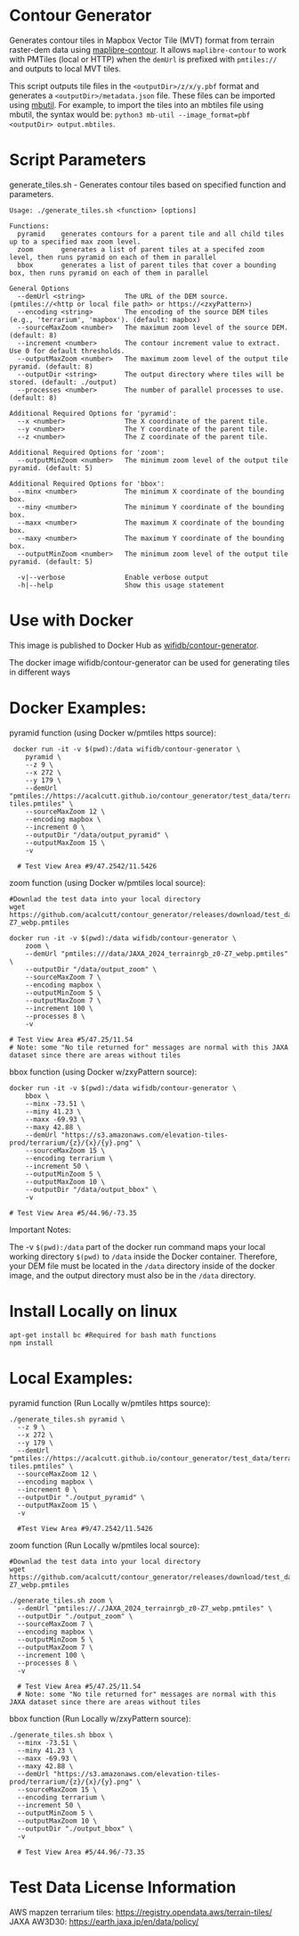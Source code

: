 # Contour Generator

Generates contour tiles in Mapbox Vector Tile (MVT) format from terrain raster-dem data using [maplibre-contour](https://github.com/onthegomap/maplibre-contour). It allows `maplibre-contour` to work with PMTiles (local or HTTP) when the `demUrl` is prefixed with `pmtiles://` and outputs to local MVT tiles.

This script outputs tile files in the ```<outputDir>/z/x/y.pbf``` format and generates a ```<outputDir>/metadata.json``` file. These files can be imported using [mbutil](https://github.com/mapbox/mbutil). For example, to import the tiles into an mbtiles file using mbutil, the syntax would be: ```python3 mb-util --image_format=pbf <outputDir> output.mbtiles```.

# Script Parameters
generate_tiles.sh - Generates contour tiles based on specified function and parameters.
```
Usage: ./generate_tiles.sh <function> [options]

Functions:
  pyramid    generates contours for a parent tile and all child tiles up to a specified max zoom level.
  zoom       generates a list of parent tiles at a specifed zoom level, then runs pyramid on each of them in parallel
  bbox       generates a list of parent tiles that cover a bounding box, then runs pyramid on each of them in parallel

General Options
  --demUrl <string>          The URL of the DEM source. (pmtiles://<http or local file path> or https://<zxyPattern>)
  --encoding <string>        The encoding of the source DEM tiles (e.g., 'terrarium', 'mapbox'). (default: mapbox)
  --sourceMaxZoom <number>   The maximum zoom level of the source DEM. (default: 8)
  --increment <number>       The contour increment value to extract. Use 0 for default thresholds.
  --outputMaxZoom <number>   The maximum zoom level of the output tile pyramid. (default: 8)
  --outputDir <string>       The output directory where tiles will be stored. (default: ./output)
  --processes <number>       The number of parallel processes to use. (default: 8)

Additional Required Options for 'pyramid':
  --x <number>               The X coordinate of the parent tile.
  --y <number>               The Y coordinate of the parent tile.
  --z <number>               The Z coordinate of the parent tile.

Additional Required Options for 'zoom':
  --outputMinZoom <number>   The minimum zoom level of the output tile pyramid. (default: 5)

Additional Required Options for 'bbox':
  --minx <number>            The minimum X coordinate of the bounding box.
  --miny <number>            The minimum Y coordinate of the bounding box.
  --maxx <number>            The maximum X coordinate of the bounding box.
  --maxy <number>            The maximum Y coordinate of the bounding box.
  --outputMinZoom <number>   The minimum zoom level of the output tile pyramid. (default: 5)

  -v|--verbose               Enable verbose output
  -h|--help                  Show this usage statement
```

# Use with Docker
This image is published to Docker Hub as [wifidb/contour-generator](https://hub.docker.com/r/wifidb/contour-generator).

The docker image wifidb/contour-generator can be used for generating tiles in different ways

# Docker Examples:

pyramid function (using Docker w/pmtiles https source):
```
 docker run -it -v $(pwd):/data wifidb/contour-generator \
    pyramid \
    --z 9 \
    --x 272 \
    --y 179 \
    --demUrl "pmtiles://https://acalcutt.github.io/contour_generator/test_data/terrain-tiles.pmtiles" \
    --sourceMaxZoom 12 \
    --encoding mapbox \
    --increment 0 \
    --outputDir "/data/output_pyramid" \
    --outputMaxZoom 15 \
    -v
  
  # Test View Area #9/47.2542/11.5426
```

zoom function (using Docker w/pmtiles local source):
```
#Downlad the test data into your local directory
wget https://github.com/acalcutt/contour_generator/releases/download/test_data/JAXA_2024_terrainrgb_z0-Z7_webp.pmtiles

docker run -it -v $(pwd):/data wifidb/contour-generator \
    zoom \
    --demUrl "pmtiles:///data/JAXA_2024_terrainrgb_z0-Z7_webp.pmtiles" \
    --outputDir "/data/output_zoom" \
    --sourceMaxZoom 7 \
    --encoding mapbox \
    --outputMinZoom 5 \
    --outputMaxZoom 7 \
    --increment 100 \
    --processes 8 \
    -v
  
# Test View Area #5/47.25/11.54
# Note: some "No tile returned for" messages are normal with this JAXA dataset since there are areas without tiles
```

bbox function (using Docker w/zxyPattern source):
```
docker run -it -v $(pwd):/data wifidb/contour-generator \
    bbox \
    --minx -73.51 \
    --miny 41.23 \
    --maxx -69.93 \
    --maxy 42.88 \
    --demUrl "https://s3.amazonaws.com/elevation-tiles-prod/terrarium/{z}/{x}/{y}.png" \
    --sourceMaxZoom 15 \
    --encoding terrarium \
    --increment 50 \
    --outputMinZoom 5 \
    --outputMaxZoom 10 \
    --outputDir "/data/output_bbox" \
    -v

# Test View Area #5/44.96/-73.35
```

Important Notes:

The -v ```$(pwd):/data``` part of the docker run command maps your local working directory ```$(pwd)``` to ```/data``` inside the Docker container. Therefore, your DEM file must be located in the ```/data``` directory inside of the docker image, and the output directory must also be in the ```/data``` directory.

# Install Locally on linux
```
apt-get install bc #Required for bash math functions
npm install
```

# Local Examples:

pyramid function (Run Locally w/pmtiles https source):
```
./generate_tiles.sh pyramid \
  --z 9 \
  --x 272 \
  --y 179 \
  --demUrl "pmtiles://https://acalcutt.github.io/contour_generator/test_data/terrain-tiles.pmtiles" \
  --sourceMaxZoom 12 \
  --encoding mapbox \
  --increment 0 \
  --outputDir "./output_pyramid" \
  --outputMaxZoom 15 \
  -v

  #Test View Area #9/47.2542/11.5426
```

zoom function (Run Locally w/pmtiles local source):
```
#Downlad the test data into your local directory
wget https://github.com/acalcutt/contour_generator/releases/download/test_data/JAXA_2024_terrainrgb_z0-Z7_webp.pmtiles

./generate_tiles.sh zoom \
  --demUrl "pmtiles://./JAXA_2024_terrainrgb_z0-Z7_webp.pmtiles" \
  --outputDir "./output_zoom" \
  --sourceMaxZoom 7 \
  --encoding mapbox \
  --outputMinZoom 5 \
  --outputMaxZoom 7 \
  --increment 100 \
  --processes 8 \
  -v

  # Test View Area #5/47.25/11.54 
  # Note: some "No tile returned for" messages are normal with this JAXA dataset since there are areas without tiles
```

bbox function (Run Locally w/zxyPattern source):
```
./generate_tiles.sh bbox \
  --minx -73.51 \
  --miny 41.23 \
  --maxx -69.93 \
  --maxy 42.88 \
  --demUrl "https://s3.amazonaws.com/elevation-tiles-prod/terrarium/{z}/{x}/{y}.png" \
  --sourceMaxZoom 15 \
  --encoding terrarium \
  --increment 50 \
  --outputMinZoom 5 \
  --outputMaxZoom 10 \
  --outputDir "./output_bbox" \
  -v

  # Test View Area #5/44.96/-73.35
```

# Test Data License Information
AWS mapzen terrarium tiles: https://registry.opendata.aws/terrain-tiles/
JAXA AW3D30: https://earth.jaxa.jp/en/data/policy/ 
